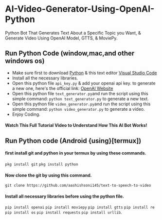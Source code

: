 # AI-Video-Generator-Using-OpenAI-Python
 Python Bot That Generates Text About a Specific Topic you Want, & Generate Video Using OpenAI Model, GTTS, & MoviePy. 

## Run Python Code (window,mac,and other windows os)
- Make sure first to download [Python](https://www.python.org/downloads/) & this text editor [Visual Studio Code](https://code.visualstudio.com/download)
- Install all the necessary libraries.
- Open this python file `api_key.py` & add your openai api key. to generate a new one, here's the official link: [OpenAI Website](https://openai.com/)
- Open this python file `text_generator.py`and run the script using this simple command: `python text_generator.py` to generate a new text.
- Open this python file `video_generator.py`and run the script using this simple command: `python video_generator.py` to generate a video.
- Enjoy Coding.

#### Watch This Full Tutorial Video to Understand How This AI Bot Works!

## Run Python code (Android {using}[termux])

#### first install git and python in your termux by using these commands.
`pkg install git`
`pkg install python`
#### Now clone the git by using this command.
`git clone https://github.com/aashishsoni145/text-to-speech-to-video`

#### Install all necessary libraries before using the python file.

`pip install openai`
`pip install moviepy`
`pip install gtts`
`pip install re`
`pip install os`
`pip install requests`
`pip install urllib`.
